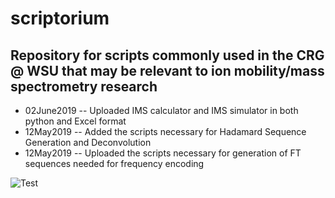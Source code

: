 # scriptorium
## Repository for scripts commonly used in the CRG @ WSU that may be relevant to ion mobility/mass spectrometry research

* 02June2019 -- Uploaded IMS calculator and IMS simulator in both python and Excel format
* 12May2019 -- Added the scripts necessary for Hadamard Sequence Generation and Deconvolution
* 12May2019 -- Uploaded the scripts necessary for generation of FT sequences needed for frequency encoding

![Test](https://github.com/bhclowers/scriptorium/Ion%20Mobility%20Calculator/Collisions.png)

